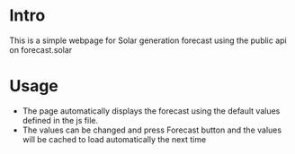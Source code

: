 # Intro
This is a simple webpage for Solar generation forecast using the public api on forecast.solar

# Usage
* The page automatically displays the forecast using the default values defined in the js file. 
* The values can be changed and press Forecast button and the values will be cached to load automatically the next time
